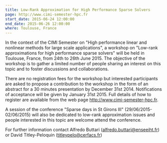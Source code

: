 ```yaml
---
title: Low-Rank Approximation for High Performance Sparse Solvers
page: http://www.cimi-semester-hpc.fr
start_date: 2015-06-24 12:00:00
end_date: 2015-06-26 12:00:00
where: Toulouse, France
---
```


In the context of the CIMI Semester on "High performance linear and
nonlinear methods for large scale applications", a workshop on
"Low-rank approximations for high performance sparse solvers" will be
held in Toulouse, France, from 24th to 26th June 2015. The objective
of the workshop is to gather a limited number of people sharing an
interest on this topic and to foster discussions and collaborations.

There are no registration fees for the workshop but interested
participants are asked to propose a contribution to the workshop in
the form of an abstract for a 30 minutes presentation by December 31st
2014. Notifications of acceptance will be given by January 31st 2015.
Full details of how to register are available from the web page
<http://www.cimi-semester-hpc.fr>.

A session of the conference "Sparse days in St Girons III"
(29/06/2015-02/06/2015) will also be dedicated to low-rank
approximation issues and people interested in this topic are welcome
attend the conference.

For further information contact Alfredo Buttari
(alfredo.buttari@enseeiht.fr) or David Titley-Peloquin
(titleypelo@cerfacs.fr)

